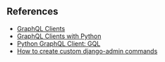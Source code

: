## References

* [GraphQL Clients](https://graphql.org/graphql-js/graphql-clients/)
* [GraphQL Clients with Python](https://graphql.org/community/tools-and-libraries/?tags=python)
* [Python GraphQL Client: GQL](https://github.com/graphql-python/gql)
* [How to create custom django-admin commands](https://docs.djangoproject.com/en/5.0/howto/custom-management-commands/)